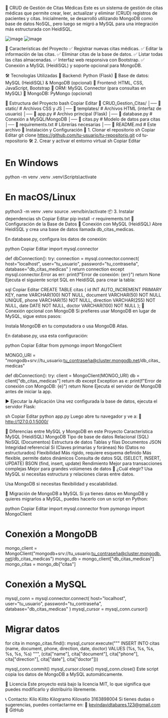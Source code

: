 📅 CRUD de Gestión de Citas Médicas
Este es un sistema de gestión de citas médicas que permite crear, leer, actualizar y eliminar (CRUD) registros de pacientes y citas. Inicialmente, se desarrolló utilizando MongoDB como base de datos NoSQL, pero luego se migró a MySQL para una integración más estructurada con HeidiSQL.


![image](https://github.com/user-attachments/assets/b426bdb9-6046-4385-9e89-7302657517cc)
![image](https://github.com/user-attachments/assets/15de9386-d331-4946-88e6-40d057a59273)


🚀 Características del Proyecto
✅ Registrar nuevas citas médicas.
✅ Editar la información de las citas.
✅ Eliminar citas de la base de datos.
✅ Listar todas las citas almacenadas.
✅ Interfaz web responsiva con Bootstrap.
✅ Conexión a MySQL (HeidiSQL) y soporte opcional para MongoDB.

🛠️ Tecnologías Utilizadas
🔹 Backend: Python (Flask)
🔹 Base de datos: MySQL (HeidiSQL) & MongoDB (opcional)
🔹 Frontend: HTML, CSS, JavaScript, Bootstrap
🔹 ORM: MySQL Connector (para consultas en MySQL)
🔹 MongoDB: PyMongo (opcional)

📁 Estructura del Proyecto
bash
Copiar
Editar
📂 CRUD_Gestion_Citas/
│── 📂 static/                # Archivos CSS y JS
│── 📂 templates/             # Archivos HTML (interfaz de usuario)
│── 📜 app.py                 # Archivo principal (Flask)
│── 📜 database.py            # Conexión a MySQL/MongoDB
│── 📜 citas.py               # Modelo de datos para citas
│── 📜 requirements.txt       # Librerías necesarias
│── 📜 README.md              # Este archivo
🔌 Instalación y Configuración
📝 1. Clonar el repositorio
sh
Copiar
Editar
git clone https://github.com/tu-usuario/tu-repositorio.git
cd tu-repositorio
🛠️ 2. Crear y activar el entorno virtual
sh
Copiar
Editar
# En Windows
python -m venv .venv
.venv\Scripts\activate

# En macOS/Linux
python3 -m venv .venv
source .venv/bin/activate
📦 3. Instalar dependencias
sh
Copiar
Editar
pip install -r requirements.txt
🎯 Configuración de la Base de Datos
🔹 Conexión con MySQL (HeidiSQL)
Abre HeidiSQL y crea una base de datos llamada db_citas_medicas.

En database.py, configura los datos de conexión:

python
Copiar
Editar
import mysql.connector

def dbConnection():
    try:
        connection = mysql.connector.connect(
            host="localhost",
            user="tu_usuario",
            password="tu_contraseña",
            database="db_citas_medicas"
        )
        return connection
    except mysql.connector.Error as err:
        print(f"Error de conexión: {err}")
        return None
Ejecuta el siguiente script SQL en HeidiSQL para crear la tabla:

sql
Copiar
Editar
CREATE TABLE citas (
    id INT AUTO_INCREMENT PRIMARY KEY,
    name VARCHAR(100) NOT NULL,
    document VARCHAR(50) NOT NULL UNIQUE,
    phone VARCHAR(15) NOT NULL,
    direction VARCHAR(255) NOT NULL,
    date DATE NOT NULL,
    doctor VARCHAR(100) NOT NULL
);
🔹 Conexión opcional con MongoDB
Si prefieres usar MongoDB en lugar de MySQL, sigue estos pasos:

Instala MongoDB en tu computadora o usa MongoDB Atlas.

En database.py, usa esta configuración:

python
Copiar
Editar
from pymongo import MongoClient

MONGO_URI = "mongodb+srv://tu_usuario:tu_contraseña@cluster.mongodb.net/db_citas_medicas"

def dbConnection():
    try:
        client = MongoClient(MONGO_URI)
        db = client["db_citas_medicas"]
        return db
    except Exception as e:
        print(f"Error de conexión con MongoDB: {e}")
        return None
Ejecuta el servidor de MongoDB antes de iniciar la app.

▶️ Ejecutar la Aplicación
Una vez configurada la base de datos, ejecuta el servidor Flask:

sh
Copiar
Editar
python app.py
Luego abre tu navegador y ve a:
🔗 http://127.0.0.1:5000/

📌 Diferencias entre MySQL y MongoDB en este Proyecto
Característica	MySQL (HeidiSQL)	MongoDB
Tipo de base de datos	Relacional (SQL)	NoSQL (Documentos)
Estructura de datos	Tablas y filas	Documentos JSON
Integridad referencial	Sí (Claves primarias y foráneas)	No (Datos no estructurados)
Flexibilidad	Más rígido, requiere esquema definido	Más flexible, permite datos dinámicos
Consulta de datos	SQL (SELECT, INSERT, UPDATE)	BSON (find, insert, update)
Rendimiento	Mejor para transacciones complejas	Mejor para grandes volúmenes de datos
📌 ¿Cuál elegir?
Usa MySQL si necesitas estructura y relaciones claras entre datos.

Usa MongoDB si necesitas flexibilidad y escalabilidad.

🔄 Migración de MongoDB a MySQL
Si ya tienes datos en MongoDB y quieres migrarlos a MySQL, puedes hacerlo con un script en Python:

python
Copiar
Editar
import mysql.connector
from pymongo import MongoClient

# Conexión a MongoDB
mongo_client = MongoClient("mongodb+srv://tu_usuario:tu_contraseña@cluster.mongodb.net/db_citas_medicas")
mongo_db = mongo_client["db_citas_medicas"]
mongo_citas = mongo_db["citas"]

# Conexión a MySQL
mysql_conn = mysql.connector.connect(
    host="localhost",
    user="tu_usuario",
    password="tu_contraseña",
    database="db_citas_medicas"
)
mysql_cursor = mysql_conn.cursor()

# Migrar datos
for cita in mongo_citas.find():
    mysql_cursor.execute("""
        INSERT INTO citas (name, document, phone, direction, date, doctor)
        VALUES (%s, %s, %s, %s, %s, %s)
    """, (cita["name"], cita["document"], cita["phone"], cita["direction"], cita["date"], cita["doctor"]))

mysql_conn.commit()
mysql_cursor.close()
mysql_conn.close()
Este script copia los datos de MongoDB a MySQL automáticamente.

📄 Licencia
Este proyecto está bajo la licencia MIT, lo que significa que puedes modificarlo y distribuirlo libremente.

📞 Contacto: Kilo Kilito Kilogramo Kilovatio 3163898004
Si tienes dudas o sugerencias, puedes contactarme en:
📧 kevindavidtabares.123@gmail.com
🔗 GitHub

